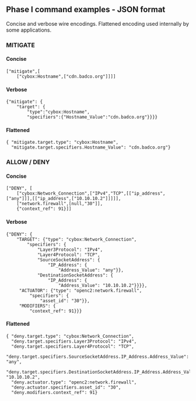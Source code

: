 
## Phase I command examples - JSON format
Concise and verbose wire encodings.  Flattened encoding used internally by some applications.

### MITIGATE
#### Concise
```
["mitigate",[
    ["cybox:Hostname",["cdn.badco.org"]]]]
```
#### Verbose
```
{"mitigate": {
    "target": {
        "type":"cybox:Hostname",
        "specifiers":{"Hostname_Value":"cdn.badco.org"}}}}
```
#### Flattened
```
{ "mitigate.target.type": "cybox:Hostname",
  "mitigate.target.specifiers.Hostname_Value": "cdn.badco.org"}
```
### ALLOW / DENY
#### Concise
```
["DENY", [
    ["cybox:Network_Connection",["IPv4","TCP",[["ip_address",["any"]]],[["ip_address",["10.10.10.2"]]]]],
    ["network.firewall",[null,"30"]],
    {"context_ref": 91}]]
```
#### Verbose
```
{"DENY": {
    "TARGET": {"type": "cybox:Network_Connection",
        "specifiers": {
            "Layer3Protocol": "IPv4",
            "Layer4Protocol": "TCP",
            "SourceSocketAddress": {
                "IP_Address": {
                    "Address_Value": "any"}},
            "DestinationSocketAddress": {
                "IP_Address": {
                    "Address_Value": "10.10.10.2"}}}},
     "ACTUATOR": {"type": "openc2:network.firewall",
         "specifiers": {
             "asset_id": "30"}},
     "MODIFIERS": {
         "context_ref": 91}}}
```
#### Flattened
```
{ "deny.target.type": "cybox:Network_Connection",
  "deny.target.specifiers.Layer3Protocol": "IPv4",
  "deny.target.specifiers.Layer4Protocol": "TCP",
  "deny.target.specifiers.SourceSocketAddress.IP_Address.Address_Value": "any",
  "deny.target.specifiers.DestinationSocketAddress.IP_Address.Address_Value": "10.10.10.2",
  "deny.actuator.type": "openc2:network.firewall",
  "deny.actuator.specifiers.asset_id": "30",
  "deny.modifiers.context_ref": 91}
```
